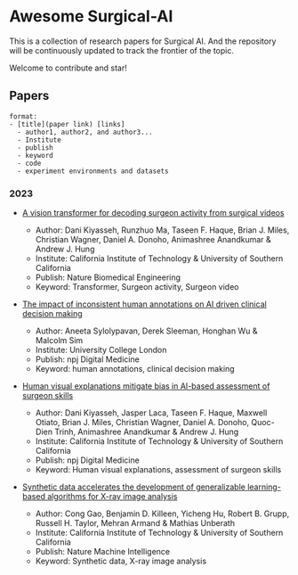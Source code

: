 # Awesome Surgical-AI
This is a collection of research papers for Surgical AI. And the repository will be continuously updated to track the frontier of the topic.

Welcome to contribute and star!
## Papers

~~~
format:
- [title](paper link) [links]
  - author1, author2, and author3...
  - Institute
  - publish
  - keyword
  - code
  - experiment environments and datasets
~~~
  
  ### 2023
- [A vision transformer for decoding surgeon activity from surgical videos](https://www.nature.com/articles/s41551-023-01010-8)
  - Author: Dani Kiyasseh, Runzhuo Ma, Taseen F. Haque, Brian J. Miles, Christian Wagner, Daniel A. Donoho, Animashree Anandkumar & Andrew J. Hung 
  - Institute: California Institute of Technology & University of Southern California
  - Publish: Nature Biomedical Engineering
  - Keyword: Transformer, Surgeon activity, Surgeon video 

- [The impact of inconsistent human annotations on AI driven clinical decision making](https://www.nature.com/articles/s41746-023-00773-3)
  - Author: Aneeta Sylolypavan, Derek Sleeman, Honghan Wu & Malcolm Sim 
  - Institute: University College London
  - Publish: npj Digital Medicine
  - Keyword: human annotations, clinical decision making

- [Human visual explanations mitigate bias in AI-based assessment of surgeon skills](https://www.nature.com/articles/s41746-023-00766-2)
  - Author: Dani Kiyasseh, Jasper Laca, Taseen F. Haque, Maxwell Otiato, Brian J. Miles, Christian Wagner, Daniel A. Donoho, Quoc-Dien Trinh, Animashree Anandkumar & Andrew J. Hung 
  - Institute: California Institute of Technology & University of Southern California
  - Publish: npj Digital Medicine
  - Keyword: Human visual explanations, assessment of surgeon skills

- [Synthetic data accelerates the development of generalizable learning-based algorithms for X-ray image analysis](https://www.nature.com/articles/s42256-023-00629-1)
  - Author: Cong Gao, Benjamin D. Killeen, Yicheng Hu, Robert B. Grupp, Russell H. Taylor, Mehran Armand & Mathias Unberath 
  - Institute: California Institute of Technology & University of Southern California
  - Publish: Nature Machine Intelligence
  - Keyword: Synthetic data, X-ray image analysis


  
